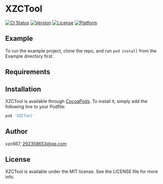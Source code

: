 # XZCTool

[![CI Status](https://img.shields.io/travis/xzc667/XZCTool.svg?style=flat)](https://travis-ci.org/xzc667/XZCTool)
[![Version](https://img.shields.io/cocoapods/v/XZCTool.svg?style=flat)](https://cocoapods.org/pods/XZCTool)
[![License](https://img.shields.io/cocoapods/l/XZCTool.svg?style=flat)](https://cocoapods.org/pods/XZCTool)
[![Platform](https://img.shields.io/cocoapods/p/XZCTool.svg?style=flat)](https://cocoapods.org/pods/XZCTool)

## Example

To run the example project, clone the repo, and run `pod install` from the Example directory first.

## Requirements

## Installation

XZCTool is available through [CocoaPods](https://cocoapods.org). To install
it, simply add the following line to your Podfile:

```ruby
pod 'XZCTool'
```

## Author

xzc667, 292358653@qq.com

## License

XZCTool is available under the MIT license. See the LICENSE file for more info.
